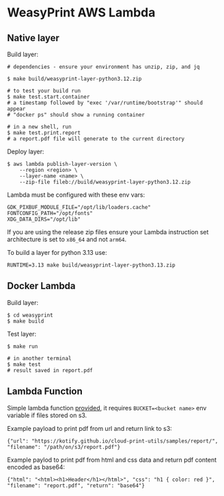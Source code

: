 # WeasyPrint AWS Lambda

## Native layer

Build layer:

    # dependencies - ensure your environment has unzip, zip, and jq

    $ make build/weasyprint-layer-python3.12.zip

    # to test your build run
    $ make test.start.container
    # a timestamp followed by "exec '/var/runtime/bootstrap'" should appear
    # "docker ps" should show a running container

    # in a new shell, run
    $ make test.print.report
    # a report.pdf file will generate to the current directory


Deploy layer:

    $ aws lambda publish-layer-version \
        --region <region> \
        --layer-name <name> \
        --zip-file fileb://build/weasyprint-layer-python3.12.zip

Lambda must be configured with these env vars:

    GDK_PIXBUF_MODULE_FILE="/opt/lib/loaders.cache"
    FONTCONFIG_PATH="/opt/fonts"
    XDG_DATA_DIRS="/opt/lib"

If you are using the release zip files ensure your Lambda instruction set architecture is set to `x86_64` and not `arm64`.


To build a layer for python 3.13 use:

    RUNTIME=3.13 make build/weasyprint-layer-python3.13.zip

## Docker Lambda

Build layer:

    $ cd weasyprint
    $ make build

Test layer:

    $ make run

    # in another terminal
    $ make test
    # result saved in report.pdf

## Lambda Function

Simple lambda function [provided](./lambda_function.py),
it requires `BUCKET=<bucket name>` env variable if files stored on s3.

Example payload to print pdf from url and return link to s3:

    {"url": "https://kotify.github.io/cloud-print-utils/samples/report/", "filename": "/path/on/s3/report.pdf"}

Example paylod to print pdf from html and css data and return pdf content encoded as base64:

    {"html": "<html><h1>Header</h1></html>", "css": "h1 { color: red }", "filename": "report.pdf", "return": "base64"}
